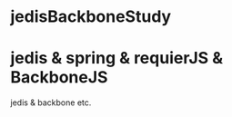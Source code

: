 jedisBackboneStudy
==================
# jedis & spring & requierJS & BackboneJS
jedis &amp; backbone etc.
